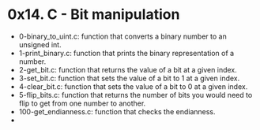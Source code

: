 # 0x14. C - Bit manipulation

* 0-binary_to_uint.c: function that converts a binary number to an unsigned int.
* 1-print_binary.c: function that prints the binary representation of a number.
* 2-get_bit.c: function that returns the value of a bit at a given index.
* 3-set_bit.c: function that sets the value of a bit to 1 at a given index.
* 4-clear_bit.c: function that sets the value of a bit to 0 at a given index.
* 5-flip_bits.c: function that returns the number of bits you would need to flip to get from one number to another.
* 100-get_endianness.c: function that checks the endianness.
* 